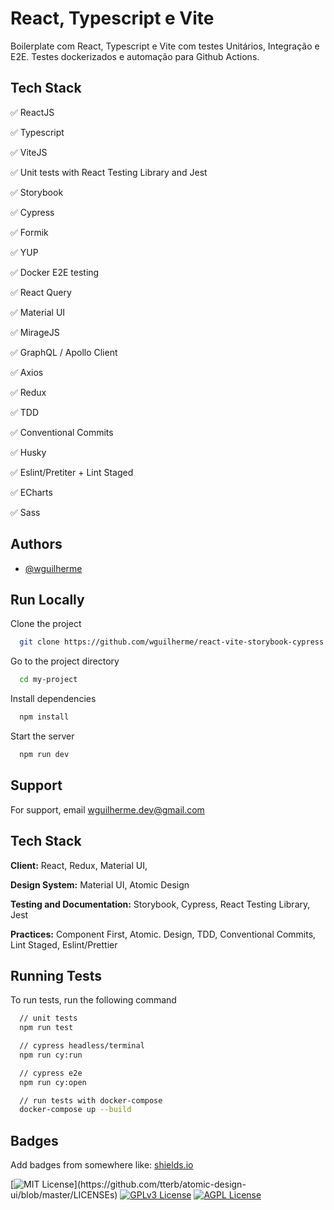 
# React, Typescript e Vite

Boilerplate com React, Typescript e Vite com testes Unitários, Integração e E2E. Testes dockerizados e automação para Github Actions.


## Tech Stack

✅  ReactJS

✅  Typescript

✅  ViteJS

✅  Unit tests with React Testing Library and Jest

✅  Storybook

✅  Cypress

✅  Formik

✅  YUP

✅  Docker E2E testing

✅  React Query

✅  Material UI

✅  MirageJS

✅  GraphQL / Apollo Client

✅  Axios

✅  Redux

✅  TDD

✅  Conventional Commits

✅  Husky

✅  Eslint/Pretiter + Lint Staged

✅  ECharts

✅  Sass



## Authors

- [@wguilherme](https://www.github.com/wguilherme)


## Run Locally

Clone the project

```bash
  git clone https://github.com/wguilherme/react-vite-storybook-cypress
```

Go to the project directory

```bash
  cd my-project
```

Install dependencies

```bash
  npm install
```

Start the server

```bash
  npm run dev
```


## Support

For support, email wguilherme.dev@gmail.com


## Tech Stack

**Client:** React, Redux, Material UI, 

**Design System:** Material UI, Atomic Design

**Testing and Documentation:** Storybook, Cypress, React Testing Library, Jest

**Practices:** Component First, Atomic. Design, TDD, Conventional Commits, Lint Staged, Eslint/Prettier


## Running Tests

To run tests, run the following command

```bash
  // unit tests
  npm run test

  // cypress headless/terminal
  npm run cy:run

  // cypress e2e
  npm run cy:open

  // run tests with docker-compose
  docker-compose up --build
```


## Badges

Add badges from somewhere like: [shields.io](https://shields.io/)

[![MIT License](https://img.shields.io/apm/l/atomic-design-ui.svg?)](https://github.com/tterb/atomic-design-ui/blob/master/LICENSEs)
[![GPLv3 License](https://img.shields.io/badge/License-GPL%20v3-yellow.svg)](https://opensource.org/licenses/)
[![AGPL License](https://img.shields.io/badge/license-AGPL-blue.svg)](http://www.gnu.org/licenses/agpl-3.0)